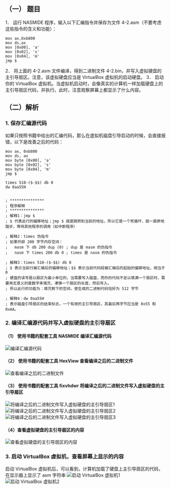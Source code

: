 ## （一） 题目
1． 运行 NASMIDE 程序，输入以下汇编指令并保存为文件 4-2.asm（不要考虑这些指令的含义和功能）：
```
mov ax,0xb800
mov ds,ax
mov [0x00], 'a'
mov [0x02], 's'
mov [0x04], 'm'
jmp $
```
2． 将上面的 4-2.asm 文件编译，得到二进制文件 4-2.bin，并写入虚拟硬盘的主引导扇区。注意，该虚拟硬盘应当是 VirtualBox 虚拟机的启动硬盘。
3． 启动你的 VirtualBox 虚拟机。当虚拟机启动时，会像真实的计算机一样加载硬盘上的主引导扇区代码，并执行。此时，注意观察屏幕上都显示了什么内容。


## （二）解析
### 1. 保存汇编源代码
如果只按照书籍中给出的汇编代码，那么在虚拟机磁盘引导启动的时候，会直接报错，以下是改善之后的代码：
```
mov ax, 0xb800
mov ds, ax
mov byte [0x00], 'a'
mov byte [0x02], 's'
mov byte [0x04], 'm'
jmp $

times 510-($-$$) db 0
dw 0aa55H


; ***************
; 程序解释
; ***************
; 解释1：jmp $
; $ 代表此行的偏移地址；jmp $ 就是跳转到当前的地址，所以它是一个死循环，就一直原地踏步，等待其他程序的调用（如中断程序）

; 解释2：times 伪指令
; 如果开辟 200 字节内存空间：
;   masm 下 db 200 dup (0) ; dup 是 masm 的伪指令
;   nasm 下 times 200 db 0 ; times 是 nasm 的伪指令

; 解释3：times 510-($-$$) db 0
; $ 表示当前行被汇编后的偏移地址；$$ 表示当前代码段被汇编后的起始的偏移地址，相当于 0
; 硬盘的读写是以扇区为最小单位的，当需要写入磁盘，而你的代码不足以填满一个扇区时，需要用无意义的废数字来填充，凑够一个扇区的长度，然后写入。
; 所以此行的功能为：填充剩下的空间，使生成的二进制代码恰好为 512 字节

; 解释4：dw 0aa55H
; 表示磁盘引导扇区的结束标志，一个有效的主引导扇区，其最后两字节应当是 0x55 和 0xAA。
```


### 2. 编译汇编源代码并写入虚拟硬盘的主引导扇区
#### （1） 使用书籍的配套工具 NASMIDE 编译汇编源代码
![编译汇编源代码](./《x86汇编语言：从实模式到保护模式》-检测点4.2.assets/2022-05-28-11-25-27.png)

#### （2） 使用书籍的配套工具 HexView 查看编译之后的二进制文件
![查看编译之后的二进制文件](./《x86汇编语言：从实模式到保护模式》-检测点4.2.assets/2022-05-28-11-28-45.png)

#### （3） 使用书籍的配套工具 fixvhdwr 将编译之后的二进制文件写入虚拟硬盘的主引导扇区
![将编译之后的二进制文件写入虚拟硬盘的主引导扇区1](./《x86汇编语言：从实模式到保护模式》-检测点4.2.assets/2022-05-28-11-32-47.png)
![将编译之后的二进制文件写入虚拟硬盘的主引导扇区2](./《x86汇编语言：从实模式到保护模式》-检测点4.2.assets/2022-05-28-11-32-55.png)
![将编译之后的二进制文件写入虚拟硬盘的主引导扇区3](./《x86汇编语言：从实模式到保护模式》-检测点4.2.assets/2022-05-28-11-33-03.png)

#### （4）查看虚拟硬盘的主引导扇区的内容
![查看虚拟硬盘的主引导扇区的内容](./《x86汇编语言：从实模式到保护模式》-检测点4.2.assets/2022-05-28-12-36-15.png)


### 3. 启动 VirtualBox 虚拟机，查看屏幕上显示的内容
启动 VirtualBox 虚拟机后，可以看到，计算机加载了硬盘上主引导扇区的代码，在显示器上显示了 asm 字符串
![启动 VirtualBox 虚拟机1](./《x86汇编语言：从实模式到保护模式》-检测点4.2.assets/2022-05-28-12-41-16.png)
![启动 VirtualBox 虚拟机2](./《x86汇编语言：从实模式到保护模式》-检测点4.2.assets/2022-05-28-12-41-21.png)